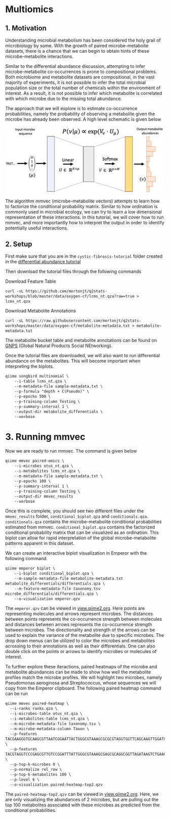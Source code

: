 # Multiomics

## 1. Motivation

Understanding microbial metabolism has been considered the holy grail of microbiology by some.
With the growth of paired microbe-metaboite datasets, there is a chance that we can begin to
obtain hints of these microbe-metabolite interactions.

Similar to the differential abundance discussion, attempting to infer microbe-metabolite co-occurrences is prone to compositional problems.  Both microbiome and metabolite datasets are compositional, in the vast majority of experiments, it is not possible to infer the total microbial population size or the total number of chemicals within the environment of interest.  As a result, it is not possible to infer which metabolite is correlated with which microbe due to the missing total abundance.

The approach that we will explore is to estimate co-occurrence probabilities, namely the probability of observing a metabolite given the microbe has already been observed.  A high level schematic is given below

![](../img/mmvec.png)

The algorithm mmvec (microbe-metabolite vectors) attempts to learn how to factorize the conditional probability matrix. Similar to how ordination is commonly used in microbial ecology, we can try to learn a low dimensional representation of these interactions.  In this tutorial, we will cover how to run mmvec, and more importantly how to interpret the output in order to identify potentially useful interactions.

## 2. Setup

First make sure that you are in the `cystic-fibrosis-tutorial` folder created in the [differential abundance tutorial](https://github.com/mortonjt/q2stats-workshops/blob/master/lessons/differential-abundance.md#2-setup)

Then download the tutorial files through the following commands

Download Feature Table
```
curl -sL https://github.com/mortonjt/q2stats-workshops/blob/master/data/oxygen-cf/lcms_nt.qza?raw=true > lcms_nt.qza
```

Download Metabolite Annotations
```
curl -sL https://raw.githubusercontent.com/mortonjt/q2stats-workshops/master/data/oxygen-cf/metabolite-metadata.txt > metabolite-metadata.txt
```

The metabolite bucket table and metabolite annotations can be found on [GNPS](https://gnps.ucsd.edu/ProteoSAFe/status.jsp?task=34d825dbf4e9466e81d809faf814995b) (Global Natural Products Social NEtworking).

Once the tutorial files are downloaded, we will also want to run differential abundance on the metabolites.  This will become important when interpreting the biplots.

```
qiime songbird multinomial \
	--i-table lcms_nt.qza \
	--m-metadata-file sample-metadata.txt \
	--p-formula "depth + C(Pseudo)" \
	--p-epochs 500 \
	--p-training-column Testing \
	--p-summary-interval 1 \
	--output-dir metabolite_differentials \
	--verbose
```

# 3. Running mmvec

Now we are ready to run mmvec.  The command is given below

```
qiime mmvec paired-omics \
	--i-microbes otus_nt.qza \
	--i-metabolites lcms_nt.qza \
	--m-metadata-file sample-metadata.txt \
	--p-epochs 100 \
	--p-summary-interval 1 \
	--p-training-column Testing \
	--output-dir mmvec_results
	--verbose
```

Once this is complete, you should see two different files under the `mmvec_results` folder, `conditional_biplot.qza` and `conditionals.qza`.  `conditionals.qza` contains the microbe-metabolite conditional probabilities estimated from mmvec.  `conditional_biplot.qza` contains the factorized conditional probability matrix that can be visualized as an ordination.  This biplot can allow for rapid interpretation of the global microbe-metabolite patterns apparent in this dataset.

We can create an interactive biplot visualization in Emperor with the following command.

```
qiime emperor biplot \
	--i-biplot conditional_biplot.qza \
	--m-sample-metadata-file metabolite-metadata.txt metabolite_differentials/differentials.qza \
	--m-feature-metadata-file taxonomy.tsv microbe_differentials/differentials.qza \
	--o-visualization emperor.qzv
```

The `emperor.qzv` can be viewed in [view.qiime2.org](https://view.qiime2.org/).  Here points are representing molecules and arrows represent microbes.  The distances between points represents the co-occurrence strength between molecules and distances between arrows represents the co-occurrence strength between microbes. The directionality and strength of the arrows can be used to explain the variance of the metabolite due to specific microbes. The drop down menus can be utilized to color the microbes and metabolites acrossing to their annotations as well as their differentials.  One can also double click on the points or arrows to identify microbes or molecules of interest.

To further explore these iteractions, paired heatmaps of the microbe and metabolite abundances can be made to show how well the metabolite profiles match the microbe profiles.
We will highlight two microbes, namely Pseudomonas aeroginosa and Streptococcus, whose sequences we will copy from the Emperor clipboard.  The following paired heatmap command can be run
```
qiime mmvec paired-heatmap \
  --i-ranks ranks.qza \
  --i-microbes-table otus_nt.qza \
  --i-metabolites-table lcms_nt.qza \
  --m-microbe-metadata-file taxonomy.tsv \
  --m-microbe-metadata-column Taxon \
  --p-features TACGAAGGGTGCAAGCGTTAATCGGAATTACTGGGCGTAAAGCGCGCGTAGGTGGTTCAGCAAGTTGGATGTGAAATCCCCGGGCTCAACCTGGGAACTGCATCCAAAACTACTGAGCTAGAGTACGGTAGAGGGTGGTGGAATTTCCTG \
  --p-features TACGTAGGTCCCGAGCGTTGTCCGGATTTATTGGGCGTAAAGCGAGCGCAGGCGGTTAGATAAGTCTGAAGTTAAAGGCTGTGGCTTAACCATAGTAGGCTTTGGAAACTGTTTAACTTGAGTGCAAGAGGGGAGAGTGGAATTCCATGT \
  --p-top-k-microbes 0 \
  --p-normalize rel_row \
  --p-top-k-metabolites 100 \
  --p-level 6 \
  --o-visualization paired-heatmap-top2.qzv
```

The `paired-heatmap-top2.qzv` can be viewed in [view.qiime2.org](https://view.qiime2.org/). Here, we are only visualizing the abundances of 2 microbes, but are pulling out the top 100 metabolites associated with these microbes as predicted from the conditional probabilities.
